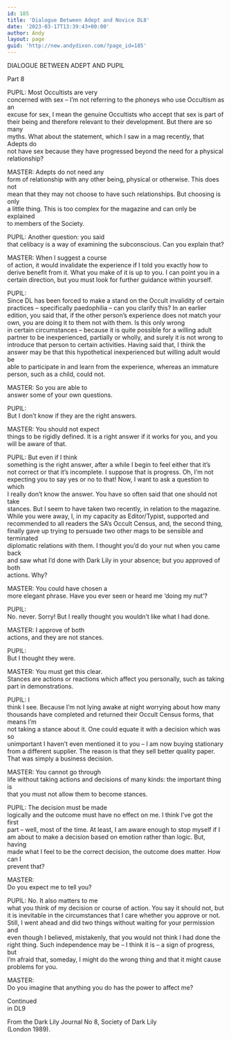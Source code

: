 ```yaml
---
id: 185
title: 'Dialogue Between Adept and Novice DL8'
date: '2023-03-17T13:39:43+00:00'
author: Andy
layout: page
guid: 'http://new.andydixon.com/?page_id=185'
---
```


DIALOGUE BETWEEN ADEPT AND PUPIL

Part 8

PUPIL: Most Occultists are very  
concerned with sex – I’m not referring to the phoneys who use Occultism as an  
excuse for sex, I mean the genuine Occultists who accept that sex is part of  
their being and therefore relevant to their development. But there are so many  
myths. What about the statement, which I saw in a mag recently, that Adepts do  
not have sex because they have progressed beyond the need for a physical  
relationship?

MASTER: Adepts do not need any  
form of relationship with any other being, physical or otherwise. This does not  
mean that they may not choose to have such relationships. But choosing is only  
a little thing. This is too complex for the magazine and can only be explained  
to members of the Society.

PUPIL: Another question: you said  
that celibacy is a way of examining the subconscious. Can you explain that?

MASTER: When I suggest a course  
of action, it would invalidate the experience if I told you exactly how to  
derive benefit from it. What you make of it is up to you. I can point you in a  
certain direction, but you must look for further guidance within yourself.

PUPIL:  
Since DL has been forced to make a stand on the Occult invalidity of certain  
practices – specifically paedophilia – can you clarify this? In an earlier  
edition, you said that, if the other person’s experience does not match your  
own, you are doing it to them not with them. Is this only wrong  
in certain circumstances – because it is quite possible for a willing adult  
partner to be inexperienced, partially or wholly, and surely it is not wrong to  
introduce that person to certain activities. Having said that, I think the  
answer may be that this hypothetical inexperienced but willing adult would be  
able to participate in and learn from the experience, whereas an immature  
person, such as a child, could not.

MASTER: So you are able to  
answer some of your own questions.

PUPIL:  
But I don’t know if they are the right answers.

MASTER: You should not expect  
things to be rigidly defined. It is a right answer if it works for you, and you  
will be aware of that.

PUPIL: But even if I think  
something is the right answer, after a while I begin to feel either that it’s  
not correct or that it’s incomplete. I suppose that is progress. Oh, I’m not  
expecting you to say yes or no to that! Now, I want to ask a question to which  
I really don’t know the answer. You have so often said that one should not take  
stances. But I seem to have taken two recently, in relation to the magazine.  
While you were away, I, in my capacity as Editor/Typist, supported and  
recommended to all readers the SA’s Occult Census, and, the second thing,  
finally gave up trying to persuade two other mags to be sensible and terminated  
diplomatic relations with them. I thought you’d do your nut when you came back  
and saw what I’d done with Dark Lily in your absence; but you approved of both  
actions. Why?

MASTER: You could have chosen a  
more elegant phrase. Have you ever seen or heard me ‘doing my nut’?

PUPIL:  
No. never. Sorry! But I really thought you wouldn’t like what I had done.

MASTER: I approve of both  
actions, and they are not stances.

PUPIL:  
But I thought they were.

MASTER: You must get this clear.  
Stances are actions or reactions which affect you personally, such as taking  
part in demonstrations.

PUPIL: I  
think I see. Because I’m not lying awake at night worrying about how many  
thousands have completed and returned their Occult Census forms, that means I’m  
not taking a stance about it. One could equate it with a decision which was so  
unimportant I haven’t even mentioned it to you – I am now buying stationary  
from a different supplier. The reason is that they sell better quality paper.  
That was simply a business decision.

MASTER: You cannot go through  
life without taking actions and decisions of many kinds: the important thing is  
that you must not allow them to become stances.

PUPIL: The decision must be made  
logically and the outcome must have no effect on me. I think I’ve got the first  
part – well, most of the time. At least, I am aware enough to stop myself if I  
am about to make a decision based on emotion rather than logic. But, having  
made what I feel to be the correct decision, the outcome does matter. How can I  
prevent that?

MASTER:  
Do you expect me to tell you?

PUPIL: No. It also matters to me  
what you think of my decision or course of action. You say it should not, but  
it is inevitable in the circumstances that I care whether you approve or not.  
Still, I went ahead and did two things without waiting for your permission and  
even though I believed, mistakenly, that you would not think I had done the  
right thing. Such independence may be – I think it is – a sign of progress, but  
I’m afraid that, someday, I might do the wrong thing and that it might cause  
problems for you.

MASTER:  
Do you imagine that anything you do has the power to affect me?

Continued  
in DL9

From the Dark Lily Journal No 8, Society of Dark Lily  
(London 1989).